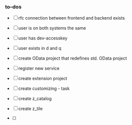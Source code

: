 
### to–dos

- [ ] rfc connection between frontend and backend exists
- [ ] user is on both systems the same
- [ ] user has dev-accesskey
- [ ] user exists in d and q
- [ ] create OData project that redefines std. OData project 
- [ ] register new service
- [ ] create extension project 

- [ ] create customizing - task
- [ ] create z_catalog
- [ ] create z_tile
- [ ] 
